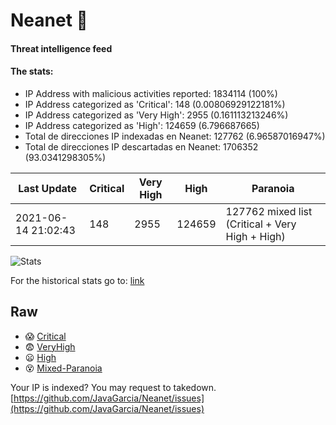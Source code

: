 # Neanet :hocho:
#### Threat intelligence feed
#### The stats:

- IP Address with malicious activities reported: 1834114 (100%)
- IP Address categorized as 'Critical':  148 (0.00806929122181%)
- IP Address categorized as 'Very High':  2955 (0.161113213246%)
- IP Address categorized as 'High':  124659 (6.796687665)
- Total de direcciones IP indexadas en Neanet:  127762 (6.96587016947%)
- Total de direcciones IP descartadas en Neanet:  1706352 (93.0341298305%)

| Last Update | Critical | Very High | High | Paranoia |
| --- | --- | --- | --- | --- |
| 2021-06-14 21:02:43 | 148 | 2955 | 124659 | 127762 mixed list (Critical + Very High + High)|

![Stats](https://docs.google.com/spreadsheets/d/e/2PACX-1vSnaNMIXVabIpDJjufMlzH7poXnshF3mgd8Is1g9ytUEzVsP5my4Trn8f-xkoLLQ38xpL3HtmUexLo6/pubchart?oid=501124687&format=image)

For the historical stats go to: [link](/stats.csv)
## Raw
- :scream: [Critical](https://raw.githubusercontent.com/JavaGarcia/Neanet/master/blacklists/neanet_critical.txt)
- :fearful: [VeryHigh](https://raw.githubusercontent.com/JavaGarcia/Neanet/master/blacklists/neanet_veryHigh.txtt)
- :frowning: [High](https://raw.githubusercontent.com/JavaGarcia/Neanet/master/blacklists/neanet_high.txt)
- :dizzy_face: [Mixed-Paranoia](https://raw.githubusercontent.com/JavaGarcia/Neanet/master/blacklists/neanet_all.txt)


Your IP is indexed? You may request to takedown. [https://github.com/JavaGarcia/Neanet/issues](https://github.com/JavaGarcia/Neanet/issues)












































































































































































































































































































































































































































































































































































































































































































































































































































































































































































































































































































































































































































































































































































































































































































































































































































































































































































































































































































































































































































































































































































































































































































































































































































































































































































































































































































































































































































































































































































































































































































































































































































































































































































































































































































































































































































































































































































































































































































































































































































































































































































































































































































































































































































































































































































































































































































































































































































































































































































































































































































































































































































































































































































































































































































































































































































































































































































































































































































































































































































































































































































































































































































































































































































































































































































































































































































































































































































































































































































































































































































































































































